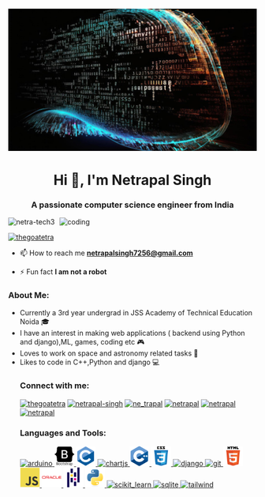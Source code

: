 ![logo](https://github.com/netra-tech3/netra-tech3/blob/main/logo.png)

<h1 align="center">Hi 👋, I'm Netrapal Singh</h1>
<h3 align="center">A passionate computer science engineer from India</h3>
<img align= "right" alt= "coding" width = "400" src ="https://images.cointelegraph.com/cdn-cgi/image/format=auto,onerror=redirect,quality=90,width=717/https://s3.cointelegraph.com/uploads/2023-01/158029af-a86a-402f-a5b5-e915cc69f138.JPG">

<p align="left"> <img src="https://komarev.com/ghpvc/?username=netra-tech3&label=Profile%20views&color=0e75b6&style=flat" alt="netra-tech3" /> </p>

<p align="left"> <a href="https://twitter.com/thegoatetra" target="blank"><img src="https://img.shields.io/twitter/follow/thegoatetra?logo=twitter&style=for-the-badge" alt="thegoatetra" /></a> </p>

- 📫 How to reach me **netrapalsingh7256@gmail.com**

- ⚡ Fun fact **I am not a robot**

<h3 align="left">About Me:</h3>
<p align="left">
  <ul>
    <li>Currently a 3rd year undergrad in JSS Academy of Technical Education Noida 🎓</li>
     <li>I have an interest in making web applications ( backend using Python and django),ML,  games, coding  etc 🎮</li>
      <li>    Loves to work on space and astronomy related tasks 💭</li>
        <li> Likes to code in C++,Python and django 💻</li>  
          
</p>

<h3 align="left">Connect with me:</h3>
<p align="left">
<a href="https://twitter.com/thegoatetra" target="blank"><img align="center" src="https://raw.githubusercontent.com/rahuldkjain/github-profile-readme-generator/master/src/images/icons/Social/twitter.svg" alt="thegoatetra" height="30" width="40" /></a>
<a href="https://linkedin.com/in/netrapal-singh" target="blank"><img align="center" src="https://raw.githubusercontent.com/rahuldkjain/github-profile-readme-generator/master/src/images/icons/Social/linked-in-alt.svg" alt="netrapal-singh" height="30" width="40" /></a>
<a href="https://instagram.com/ne_trapal" target="blank"><img align="center" src="https://raw.githubusercontent.com/rahuldkjain/github-profile-readme-generator/master/src/images/icons/Social/instagram.svg" alt="ne_trapal" height="30" width="40" /></a>
<a href="https://www.hackerrank.com/netrapal" target="blank"><img align="center" src="https://raw.githubusercontent.com/rahuldkjain/github-profile-readme-generator/master/src/images/icons/Social/hackerrank.svg" alt="netrapal" height="30" width="40" /></a>
<a href="https://www.leetcode.com/netrapal" target="blank"><img align="center" src="https://raw.githubusercontent.com/rahuldkjain/github-profile-readme-generator/master/src/images/icons/Social/leet-code.svg" alt="netrapal" height="30" width="40" /></a>
<a href="https://auth.geeksforgeeks.org/user/netrapal" target="blank"><img align="center" src="https://raw.githubusercontent.com/rahuldkjain/github-profile-readme-generator/master/src/images/icons/Social/geeks-for-geeks.svg" alt="netrapal" height="30" width="40" /></a>
</p>

<h3 align="left">Languages and Tools:</h3>
<p align="left"> <a href="https://www.arduino.cc/" target="_blank" rel="noreferrer"> <img src="https://cdn.worldvectorlogo.com/logos/arduino-1.svg" alt="arduino" width="40" height="40"/> </a> <a href="https://getbootstrap.com" target="_blank" rel="noreferrer"> <img src="https://raw.githubusercontent.com/devicons/devicon/master/icons/bootstrap/bootstrap-plain-wordmark.svg" alt="bootstrap" width="40" height="40"/> </a> <a href="https://www.cprogramming.com/" target="_blank" rel="noreferrer"> <img src="https://raw.githubusercontent.com/devicons/devicon/master/icons/c/c-original.svg" alt="c" width="40" height="40"/> </a> <a href="https://www.chartjs.org" target="_blank" rel="noreferrer"> <img src="https://www.chartjs.org/media/logo-title.svg" alt="chartjs" width="40" height="40"/> </a> <a href="https://www.w3schools.com/cpp/" target="_blank" rel="noreferrer"> <img src="https://raw.githubusercontent.com/devicons/devicon/master/icons/cplusplus/cplusplus-original.svg" alt="cplusplus" width="40" height="40"/> </a> <a href="https://www.w3schools.com/css/" target="_blank" rel="noreferrer"> <img src="https://raw.githubusercontent.com/devicons/devicon/master/icons/css3/css3-original-wordmark.svg" alt="css3" width="40" height="40"/> </a> <a href="https://www.djangoproject.com/" target="_blank" rel="noreferrer"> <img src="https://cdn.worldvectorlogo.com/logos/django.svg" alt="django" width="40" height="40"/> </a> <a href="https://git-scm.com/" target="_blank" rel="noreferrer"> <img src="https://www.vectorlogo.zone/logos/git-scm/git-scm-icon.svg" alt="git" width="40" height="40"/> </a> <a href="https://www.w3.org/html/" target="_blank" rel="noreferrer"> <img src="https://raw.githubusercontent.com/devicons/devicon/master/icons/html5/html5-original-wordmark.svg" alt="html5" width="40" height="40"/> </a> <a href="https://developer.mozilla.org/en-US/docs/Web/JavaScript" target="_blank" rel="noreferrer"> <img src="https://raw.githubusercontent.com/devicons/devicon/master/icons/javascript/javascript-original.svg" alt="javascript" width="40" height="40"/> </a> <a href="https://www.oracle.com/" target="_blank" rel="noreferrer"> <img src="https://raw.githubusercontent.com/devicons/devicon/master/icons/oracle/oracle-original.svg" alt="oracle" width="40" height="40"/> </a> <a href="https://pandas.pydata.org/" target="_blank" rel="noreferrer"> <img src="https://raw.githubusercontent.com/devicons/devicon/2ae2a900d2f041da66e950e4d48052658d850630/icons/pandas/pandas-original.svg" alt="pandas" width="40" height="40"/> </a> <a href="https://www.python.org" target="_blank" rel="noreferrer"> <img src="https://raw.githubusercontent.com/devicons/devicon/master/icons/python/python-original.svg" alt="python" width="40" height="40"/> </a> <a href="https://scikit-learn.org/" target="_blank" rel="noreferrer"> <img src="https://upload.wikimedia.org/wikipedia/commons/0/05/Scikit_learn_logo_small.svg" alt="scikit_learn" width="40" height="40"/> </a> <a href="https://www.sqlite.org/" target="_blank" rel="noreferrer"> <img src="https://www.vectorlogo.zone/logos/sqlite/sqlite-icon.svg" alt="sqlite" width="40" height="40"/> </a> <a href="https://tailwindcss.com/" target="_blank" rel="noreferrer"> <img src="https://www.vectorlogo.zone/logos/tailwindcss/tailwindcss-icon.svg" alt="tailwind" width="40" height="40"/> </a> </p>
